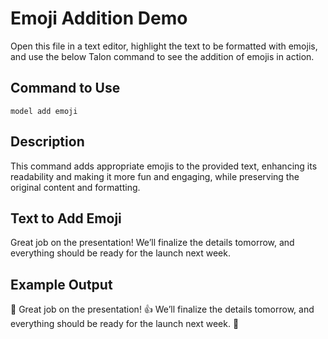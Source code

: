 # Emoji Addition Demo

Open this file in a text editor, highlight the text to be formatted with emojis, and use the below Talon command to see the addition of emojis in action.

## Command to Use

`model add emoji`

## Description

This command adds appropriate emojis to the provided text, enhancing its readability and making it more fun and engaging, while preserving the original content and formatting.

## Text to Add Emoji

Great job on the presentation! We’ll finalize the details tomorrow, and everything should be ready for the launch next week.

## Example Output

🎉 Great job on the presentation! 👍 We’ll finalize the details tomorrow, and everything should be ready for the launch next week. 🚀
